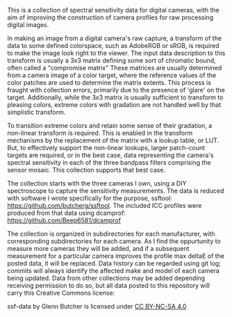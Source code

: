 This is a collection of spectral sensitivity data for digital cameras, with the aim of improving the construction of camera profiles for raw processing digital images.  

In making an image from a digital camera's raw capture, a transform of the data to some defined colorspace, such as AdobeRGB or sRGB, is required to make the image look right to the viewer.  The input data description to this transform is usually a 3x3 matrix defining some sort of chromatic bound, often called a "compromise matrix"  These matrices are usually determined from a camera image of a color target, where the reference values of the color patches are used to determine the matrix extents.  This process is fraught with collection errors, primarily due to the presence of 'glare' on the target. Additionally, while the 3x3 matrix is usually sufficient to transform to pleasing colors, extreme colors with gradation are not handled well by that simplistic transform. 

To transition extreme colors and retain some sense of their gradation, a non-linear transform is required.  This is enabled in the transform mechanisms by the replacement of the matrix with a lookup table, or LUT. But, to effectively support the non-linear lookups, larger patch-count targets are required, or in the best case, data representing the camera's spectral sensitivity in each of the three bandpass filters comprising the sensor mosaic.  This collection supports that best case.

The collection starts with the three cameras I own, using a DIY spectroscope to capture the sensitivity measurements.  The data is reduced with software I wrote specifically for the purpose, ssftool: https://github.com/butcherg/ssftool.  The included ICC profiles were produced from that data using dcamprof: https://github.com/Beep6581/dcamprof 

The collection is organized in subdirectories for each manufacturer, with corresponding subdirectories for each camera.  As I find the oppurtunity to measure more cameras they will be added, and if a subsequent measurement for a particular camera improves the profile max deltaE of the posted data, it will be replaced.  Data history can be regarded using git log; commits will always identify the affected make and model of each camera being updated.  Data from other collections may be added depending receiving 
permission to do so, but all data posted to this repository will carry this Creative Commons license:

<p xmlns:dct="http://purl.org/dc/terms/" xmlns:cc="http://creativecommons.org/ns#" class="license-text"><span rel="dct:title">ssf-data</span> by <span property="cc:attributionName">Glenn Butcher</span> is licensed under <a rel="license" href="https://creativecommons.org/licenses/by-nc-sa/4.0">CC BY-NC-SA 4.0</p>
